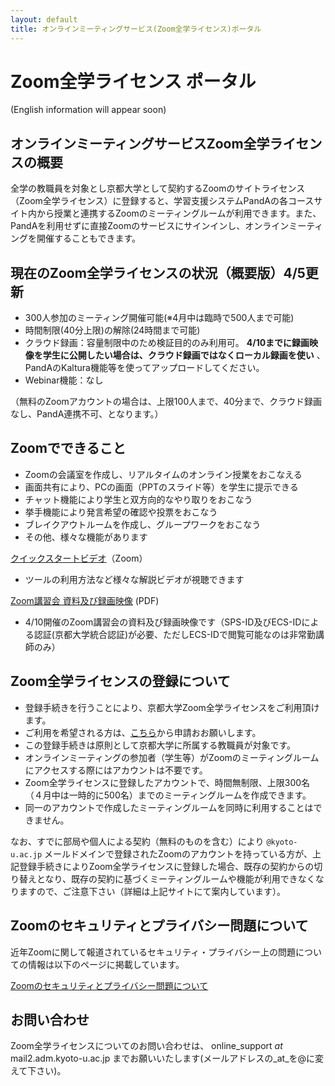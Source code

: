 ```yaml
---
layout: default
title: オンラインミーティングサービス(Zoom全学ライセンス)ポータル 
---
```


# Zoom全学ライセンス ポータル
(English information will appear soon)
## オンラインミーティングサービスZoom全学ライセンスの概要

全学の教職員を対象とし京都大学として契約するZoomのサイトライセンス（Zoom全学ライセンス）に登録すると、学習支援システムPandAの各コースサイト内から授業と連携するZoomのミーティングルームが利用できます。また、PandAを利用せずに直接Zoomのサービスにサインインし、オンラインミーティングを開催することもできます。

## 現在のZoom全学ライセンスの状況（概要版）4/5更新
- 300人参加のミーティング開催可能(※4月中は臨時で500人まで可能)
- 時間制限(40分上限)の解除(24時間まで可能)
- クラウド録画：容量制限中のため検証目的のみ利用可。 **4/10までに録画映像を学生に公開したい場合は、クラウド録画ではなくローカル録画を使い** 、PandAのKaltura機能等を使ってアップロードしてください。
- Webinar機能：なし

（無料のZoomアカウントの場合は、上限100人まで、40分まで、クラウド録画なし、PandA連携不可、となります。）

<!-- その他詳細なオプションについては以下 -->

## Zoomでできること
- Zoomの会議室を作成し、リアルタイムのオンライン授業をおこなえる
- 画面共有により、PCの画面（PPTのスライド等）を学生に提示できる
- チャット機能により学生と双方向的なやり取りをおこなう
- 挙手機能により発言希望の確認や投票をおこなう
- ブレイクアウトルームを作成し、グループワークをおこなう
- その他、様々な機能があります

[クイックスタートビデオ](https://www.youtube.com/playlist?list=PLKpRxBfeD1kHaJpuWa-DKjWykMedlLZ0x)（Zoom）
- ツールの利用方法など様々な解説ビデオが視聴できます

[Zoom講習会 資料及び録画映像](https://kubar.rd.iimc.kyoto-u.ac.jp/zoom/resources.html) (PDF)
- 4/10開催のZoom講習会の資料及び録画映像です（SPS-ID及びECS-IDによる認証(京都大学統合認証)が必要、ただしECS-IDで閲覧可能なのは非常勤講師のみ）


## Zoom全学ライセンスの登録について

- 登録手続きを行うことにより、京都大学Zoom全学ライセンスをご利用頂けます。
- ご利用を希望される方は、[こちら](https://kubar.rd.iimc.kyoto-u.ac.jp/zoom/)から申請おお願いします。
- この登録手続きは原則として京都大学に所属する教職員が対象です。
- オンラインミーティングの参加者（学生等）がZoomのミーティングルームにアクセスする際にはアカウントは不要です。
- Zoom全学ライセンスに登録したアカウントで、時間無制限、上限300名（４月中は一時的に500名）までのミーティングルームを作成できます。
- 同一のアカウントで作成したミーティングルームを同時に利用することはできません。

なお、すでに部局や個人による契約（無料のものを含む）により `@kyoto-u.ac.jp` メールドメインで登録されたZoomのアカウントを持っている方が、上記登録手続きによりZoom全学ライセンスに登録した場合、既存の契約からの切り替えとなり、既存の契約に基づくミーティングルームや機能が利用できなくなりますので、ご注意下さい（詳細は上記サイトにて案内しています）。

## Zoomのセキュリティとプライバシー問題について
近年Zoomに関して報道されているセキュリティ・プライバシー上の問題についての情報は以下のページに掲載しています。

[Zoomのセキュリティとプライバシー問題について](zoom-security)

## お問い合わせ

Zoom全学ライセンスについてのお問い合わせは、 online_support _at_ mail2.adm.kyoto-u.ac.jp までお願いいたします(メールアドレスの_at_を@に変えて下さい)。 

